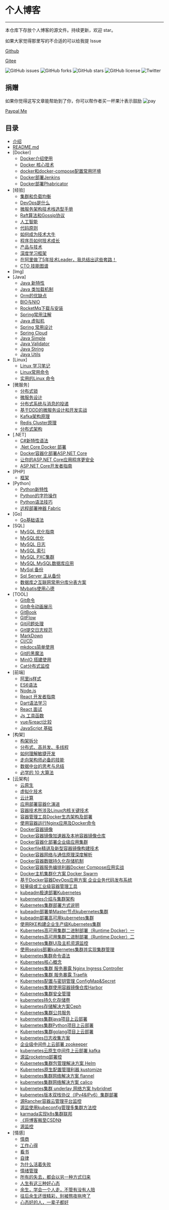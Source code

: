 # 个人博客

---
本仓库下存放个人博客的源文件。持续更新，欢迎 star。

如果大家觉得那里写的不合适的可以给我提 Issue

[Github](https://github.com/burningmyself)

[Gitee](https://gitee.com/https://gitee.com/burningmyself)

![GitHub issues](https://img.shields.io/github/issues/burningmyself/burningmyself.github.io)
![GitHub forks](https://img.shields.io/github/forks/burningmyself/burningmyself.github.io)
![GitHub stars](https://img.shields.io/github/stars/burningmyself/burningmyself.github.io)
![GitHub license](https://img.shields.io/github/license/burningmyself/burningmyself.github.io)
![Twitter](https://img.shields.io/twitter/url?url=https%3A%2F%2Fgithub.com%2Fburningmyself%2Fburningmyself.github.io)

## 捐赠

如果你觉得这写文章能帮助到了你，你可以帮作者买一杯果汁表示鼓励
![pay](docs/img/pay.png)

[Paypal Me](https://paypal.me/yangfubing)

## 目录

* [介绍](docs/index.md)
* [README.md](README.md)
* [Docker]
  * [Docker介绍使用](docs/docker/docker.md)
  * [Docker 核心技术](docs/docker/docker_core.md)
  * [docker和docker-compose配置常用环境](docs/docker/docker-compose.md)
  * [Docker部署Jenkins](docs/docker/docker-jenkins.md)
  * [Docker部署Phabricator](docs/docker/docker-phabricator.md)
* [经验]
  * [集群和负载均衡](docs/exp/cl.md)
  * [DevOps是什么](docs/exp/devops.md)  
  * [微服务架构技术栈选型手册](docs/exp/micro-service.md)  
  * [Raft算法和Gossip协议](docs/exp/raft-gossip.md)
  * [人工智能](docs/exp/ai.md)
  * [代码原则](docs/exp/code-principle.md)
  * [如何成为技术大牛](docs/exp/techbig.md)
  * [程序员如何技术成长](docs/exp/learnweetout.md)
  * [产品与技术](docs/exp/pt.md)
  * [深度学习框架](docs/exp/four_deep_learning.md)
  * [在阿里做了5年技术Leader，我总结出这些套路！](docs/exp/tl.md)
  * [CTO 技能图谱](docs/exp/cto.md)
* [Img]
* [Java]
  * [Java 新特性](docs/java/feature.md)
  * [Java 类加载机制](docs/java/load-class.md)
  * [Orm的优缺点](docs/java/orm.md)
  * [BIO与NIO](docs/java/bio-nio.md)
  * [RocketMq下载与安装](docs/java/rocketmq/rmq-1.md)
  * [Spring常用注解](docs/java/springAnnotation.md)
  * [Java 虚拟机](docs/java/javavm.md)
  * [Spring 常用设计](docs/java/springdesign.md)
  * [Spring Cloud](docs/java/spring-cloud.md)
  * [Java Simple](docs/java/java-simple.md)
  * [Java Validator](docs/java/java-validator.md)
  * [Java String](docs/java/java-string.md)
  * [Java Utils](docs/java/java-utils.md)
* [Linux]
  * [Linux 学习笔记](docs/linux/linux.md)
  * [Linux常用命令](docs/linux/often.md)
  * [实用的Linux 命令](docs/linux/ope.md)
* [微服务]
  * [分布式锁](docs/micro/fbs-lock.md)
  * [微服务设计](docs/micro/design.md)
  * [分布式系统与消息的投递](docs/micro/distrimsg.md)
  * [基于DDD的微服务设计和开发实战](docs/micro/ddd.md)
  * [Kafka架构原理](docs/micro/kafka.md)
  * [Redis Cluster原理](docs/micro/redis_cluster.md)
  * [分布式架构](docs/micro/spring-cloud-micro.md)
* [.NET]
  * [C#新特性语法](docs/net/c_sharp.md)
  * [.Net Core Docker 部署](docs/net/c_docker.md)
  * [Docker容器化部署ASP.NET Core](docs/net/c_sqlserver_nginx.md)
  * [让你的ASP.NET Core应用程序更安全](docs/net/c_core_safety.md)
  * [ASP.NET Core开发者指南](docs/net/c_core_study_route.md)
* [PHP]
  * [框架](docs/php/kj.md)
* [Python]
  * [Python新特性](docs/python/feature.md)
  * [Python的字符操作](docs/python/str_joint.md)
  * [Python语法技巧](docs/python/syntax_rule.md)
  * [远程部署神器 Fabric](docs/python/fabric.md)
* [Go]  
  * [Go基础语法](docs/go/go_base.md)
* [SQL]
  * [MySQL 优化指南](docs/sql/mysql_yh.md)
  * [MySQL优化](docs/sql/mysql_yh17.md)
  * [MySQL 日志](docs/sql/mysql_log.md)
  * [MySQL 索引](docs/sql/mysql_index.md)
  * [MySQL PXC集群](docs/sql/mysql_pxc.md)
  * [MySQL MySQL数据库应用](docs/sql/mysql_use.md)
  * [MySql 备份](docs/sql/mysql_backups.md)
  * [Sql Server 主从备份](docs/sql/sql_server_master.md)
  * [数据库之互联网常用分库分表方案](docs/sql/data_split.md)
  * [Mybatis使用心德](docs/sql/mybatis.md)
* [TOOL]
  * [Git命令](docs/tool/git.md)
  * [Git命令动画展示](docs/tool/gitusual.md)
  * [GitBook](docs/tool/gitbook.md)
  * [GitFlow](docs/tool/gitflow.md)
  * [Git问题处理](docs/tool/gitquestion.md)
  * [Git提交日志规范](docs/tool/gitcmr.md)
  * [MarkDown](docs/tool/markdown.md)
  * [CI/CD](docs/tool/cicd.md)
  * [mkdocs简单使用](docs/tool/mkdocs.md)
  * [Git的黑魔法](docs/tool/gitstudy.md)
  * [MinIO 搭建使用](docs/tool/minio.md)
  * [Cat分布式监控](docs/tool.cat-monitoring.md)
* [前端]
  * [阿里js样式](docs/web/ali_js_style.md)
  * [ES6语法](docs/web/es6.md)
  * [Node.js](docs/web/node.js.md)
  * [React 开发者指南](docs/web/react.md)
  * [Dart语法学习](docs/dart/syntax.md)
  * [React 面试](docs/web/react_interview.md)
  * [Js 工具函数](docs/web/js_tool_method.md)
  * [vue与react比较](docs/web/vue_cp_react.md)
  * [JavaScript 基础](docs/web/javascript.md)
* [构架]
  * [构架拆分](docs/framework/split.md)
  * [分布式、高并发、多线程](docs/framework/fgb.md)
  * [如何理解敏捷开发](docs/framework/agility.md)
  * [走向架构师必备的技能](docs/framework/fwork.md)
  * [数据中台的思考与总结](docs/framework/data_middle.md)
  * [必学的 10 大算法](docs/framework/algorithm-ten.md)
* [云架构]
  * [云原生](docs/cloud/native.md)
  * [虚拟化技术](docs/cloud/virtual.md)
  * [云计算](docs/cloud/compute.md)
  * [应用部署容器化演进](docs/cloud/apprelease.md)
  * [容器技术所涉及Linux内核关键技术](docs/cloud/containerlinux.md)
  * [容器管理工具Docker生态架构及部署](docs/cloud/docker/docker_native.md)
  * [使用容器运行Nginx应用及Docker命令](docs/cloud/docker/docker_nginx.md)
  * [Docker容器镜像](docs/cloud/docker/docker_image.md)
  * [Docker容器镜像加速器及本地容器镜像仓库](docs/cloud/docker/docker_image_fast.md)
  * [Docker容器化部署企业级应用集群](docs/cloud/docker/docker_container_enterprice.md)
  * [Dockerfile精讲及新型容器镜像构建技术](docs/cloud/docker/docker_file.md)
  * [Docker容器网络与通信原理深度解析](docs/cloud/docker/docker_network.md)
  * [Docker容器数据持久化存储机制](docs/cloud/docker/docker_date.md)
  * [Docker容器服务编排利器Docker Compose应用实战](docs/cloud/docker/docker_compose.md)
  * [Docker主机集群化方案 Docker Swarm](docs/cloud/docker/docker_swarm.md)
  * [基于Docker容器DevOps应用方案 企业业务代码发布系统](docs/cloud/docker/docker_devops.md)
  * [轻量级或工业级容器管理工具](docs/cloud/docker/docker_container.md)
  * [kubeadm极速部署Kubernetes](docs/cloud/kubernetes.md)
  * [kubernetes介绍与集群架构](docs/cloud/kubernetes/kubernetes_introduce.md)
  * [Kubernetes集群部署方式说明](docs/cloud/kubernetes/kubernetes_way.md)
  * [kubeadm部署单Master节点kubernetes集群](docs/cloud/kubernetes/kubernetes_master.md)
  * [kubeadm部署高可用kubernetes集群](docs/cloud/kubernetes/kubernetes_hight.md)
  * [使用RKE构建企业生产级Kubernetes集群](docs/cloud/kubernetes/kubernetes_rke.md)
  * [Kubernetes高可用集群二进制部署（Runtime Docker）一](docs/cloud/kubernetes/kubernetes_hight_bin1.md)
  * [Kubernetes高可用集群二进制部署（Runtime Docker）二](docs/cloud/kubernetes/kubernetes_hight_bin2.md)
  * [Kubernetes集群UI及主机资源监控](docs/cloud/kubernetes/kubernetes_ui.md)
  * [使用sealos部署kubernetes集群并实现集群管理](docs/cloud/kubernetes/kubernetes_sealos.md)
  * [kubernetes集群命令语法](docs/cloud/kubernetes/kubernetes_cluster.md)
  * [Kubernetes核心概念](docs/cloud/kubernetes/kubernetes_core.md)
  * [Kubernetes集群 服务暴露 Nginx Ingress Controller](docs/cloud/kubernetes/kubernetes_nginx_ingress_controller.md)
  * [Kubernetes集群 服务暴露 Traefik](docs/cloud/kubernetes/kubernetes_traefik.md)
  * [Kubernetes配置与密钥管理 ConfigMap&Secret](docs/cloud/kubernetes/kubernetes_configMap_secret.md)
  * [Kubernetes集群使用容器镜像仓库Harbor](docs/cloud/kubernetes/kubernetes_harbor.md)
  * [Kubernetes集群安全管理](docs/cloud/kubernetes/kubernetes_safety.md)
  * [kubernetes持久化存储卷](docs/cloud/kubernetes/kubernetes_storage_volume.md)
  * [kubernetes存储解决方案Ceph](docs/cloud/kubernetes/kubernetes_storage_ceph.md)
  * [Kubernetes集群公共服务](docs/cloud/kubernetes/kubernetes_cluster_serve.md)
  * [kubernetes集群java项目上云部署](docs/cloud/kubernetes/kubernetes_deploy_java.md)
  * [kubernetes集群Python项目上云部署](docs/cloud/kubernetes/kubernetes_deploy_python.md)
  * [Kubernetes集群golang项目上云部署](docs/cloud/kubernetes/kubernetes_deploy_golang.md)
  * [kubernetes日志收集方案](docs/cloud/kubernetes/kubernetes_logs_collect.md)
  * [企业级中间件上云部署 zookeeper](docs/cloud/kubernetes/kubernetes_zookeeper.md)
  * [kubernetes云原生中间件上云部署 kafka](docs/cloud/kubernetes/kubernetes_kafka.md)
  * [源监rocketmq部署控](docs/cloud/kubernetes/kubernetes_rokectmq.md)
  * [Kubernetes集群包管理解决方案 Helm](docs/cloud/kubernetes/kubernetes_heml.md)
  * [Kubernetes原生配置管理利器 kustomize](docs/cloud/kubernetes/kubernetes_kustomize.md)
  * [kubernetes集群网络解决方案 flannel](docs/cloud/kubernetes/kubernetes_flannel.md)
  * [kubernetes集群网络解决方案 calico](docs/cloud/kubernetes/kubernetes_calico.md)
  * [kubernetes集群 underlay 网络方案 hybridnet](docs/cloud/kubernetes/kubernetes_hybridnet.md)
  * [kubernetes版本双栈协议（IPv4&IPv6）集群部署](docs/cloud/kubernetes/kubernetes_ipv4_and_ipv6.md)
  * [源Rancher容器云管理平台监控](docs/cloud/kubernetes/kubernetes_rancher.md)
  * [源监使用kubeconfig管理多集群方法控](docs/cloud/kubernetes/kubernetes_kubeconfig.md)
  * [karmada实现k8s集群联邦](docs/cloud/kubernetes/kubernetes_karamada.md)
  * [《将博客搬至CSDN》](docs/cloud/kubernetes/kubernetes_csdn.md)
  * [源监控](docs/cloud/kubernetes/kubernetes_ui.md)
* [情感]
  * [情商](docs/emotion/eq.md)
  * [工作心得](docs/emotion/workheard.md)
  * [看书](docs/emotion/lookbook.md)
  * [自律](docs/emotion/selfdiscipline.md)
  * [为什么活着失败](docs/emotion/livefail.md)
  * [情绪管理](docs/emotion/emotion.md)
  * [所有的失去，都会以另一种方式归来](docs/emotion/losecome.md)
  * [人生有这三种好心态](docs/emotion/threeheart.md)
  * [余生，学会一个人走，不管有没有人陪](docs/emotion/onepath.md)
  * [往后余生还很精彩，别被熬夜拖垮了](docs/emotion/twopath.md)
  * [心态好的人，一辈子都好](docs/emotion/lifetime.md)
